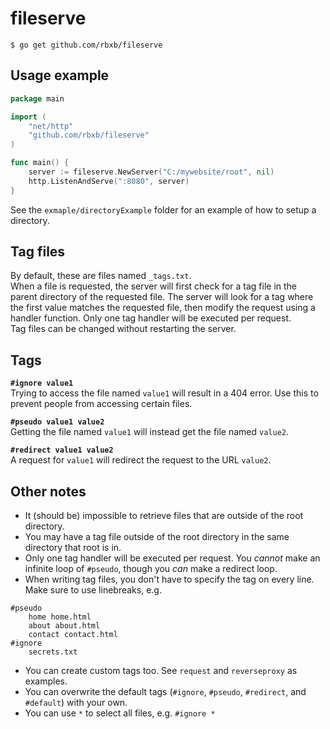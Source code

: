# fileserve

`$ go get github.com/rbxb/fileserve`

## Usage example

```go
package main

import (
	"net/http"
	"github.com/rbxb/fileserve"
)

func main() {
	server := fileserve.NewServer("C:/mywebsite/root", nil)
	http.ListenAndServe(":8080", server)
}
```
  
See the `exmaple/directoryExample` folder for an example of how to setup a directory.

## Tag files
By default, these are files named `_tags.txt`.  
When a file is requested, the server will first check for a tag file in the parent directory of the requested file. The server will look for a tag where the first value matches the requested file, then modify the request using a handler function. Only one tag handler will be executed per request.  
Tag files can be changed without restarting the server.

## Tags

**`#ignore value1`**  
Trying to access the file named `value1` will result in a 404 error. Use this to prevent people from accessing certain files.  
  
**`#pseudo value1 value2`**  
Getting the file named `value1` will instead get the file named `value2`.  
  
**`#redirect value1 value2`**  
A request for `value1` will redirect the request to the URL `value2`.  

## Other notes

- It (should be) impossible to retrieve files that are outside of the root directory.  
- You may have a tag file outside of the root directory in the same directory that root is in.  
- Only one tag handler will be executed per request. You *cannot* make an infinite loop of `#pseudo`, though you *can* make a redirect loop. 
- When writing tag files, you don't have to specify the tag on every line. Make sure to use linebreaks, e.g.
```
#pseudo
	home home.html
	about about.html
	contact contact.html
#ignore
	secrets.txt
```
- You can create custom tags too. See `request` and `reverseproxy` as examples.
- You can overwrite the default tags (`#ignore`, `#pseudo`, `#redirect`, and `#default`) with your own.
- You can use `*` to select all files, e.g. `#ignore *`